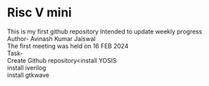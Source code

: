
# Risc V mini
This is my first github repository Intended to update weekly progress<br>Author- Avinash Kumar Jaiswal<br>The first meeting was held on 16 FEB 2024<br>Task-<br>Create Github repository<install YOSIS<br>install iverilog<br>install gtkwave
